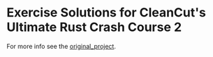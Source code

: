 # Exercise Solutions for CleanCut's Ultimate Rust Crash Course 2

For more info see the [original_project](https://github.com/CleanCut/ultimate_rust2).
